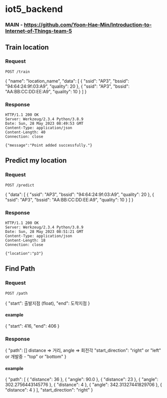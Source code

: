 # iot5_backend

### MAIN - https://github.com/Yoon-Hae-Min/Introduction-to-Internet-of-Things-team-5


## Train location

### Request

`POST /train`

{
  "name": "location_name",
  "data": [
    {
      "ssid": "AP3",
      "bssid": "94:64:24:9f:03:A9",
      "quality": 20
    },
    {
      "ssid": "AP3",
      "bssid": "AA:BB:CC:DD:EE:A9",
      "quality": 10
    }
  ]
}


### Response

    HTTP/1.1 200 OK
    Server: Werkzeug/2.3.4 Python/3.8.9
    Date: Sun, 28 May 2023 08:49:53 GMT
    Content-Type: application/json
    Content-Length: 40
    Connection: close

    {"message":"Point added successfully."}



## Predict my location

### Request

`POST /predict`

{
  "data": [
    {
      "ssid": "AP3",
      "bssid": "94:64:24:9f:03:A9",
      "quality": 20
    },
    {
      "ssid": "AP3",
      "bssid": "AA:BB:CC:DD:EE:A9",
      "quality": 10
    }
  ]
}


### Response

    HTTP/1.1 200 OK
    Server: Werkzeug/2.3.4 Python/3.8.9
    Date: Sun, 28 May 2023 08:51:21 GMT
    Content-Type: application/json
    Content-Length: 18
    Connection: close

    {"location":"p3"}



## Find Path

### Request

`POST /path`


{
    "start": 출발지점 (float),
    "end": 도착지점
}
#### example
{
    "start": 416,
    "end": 406
}


### Response



{
    "path": [] distance => 거리, angle => 회전각
    "start_direction": "right" or "left" or 개발중 - "top" or "bottom"
}

#### example
{
    "path": [
        {
            "distance": 36
        },
        {
            "angle": 90.0
        },
        {
            "distance": 23
        },
        {
            "angle": 302.2756443145776
        },
        {
            "distance": 4
        },
        {
            "angle": 342.31327441829706
        },
        {
            "distance": 4
        }
    ],
    "start_direction": "right"
}

